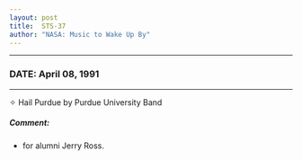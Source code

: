 ```yaml
---
layout: post
title:  STS-37
author: "NASA: Music to Wake Up By"
---
```


----
### DATE: April 08, 1991
----
✧ Hail Purdue by Purdue University Band

##### Comment:
* for alumni Jerry Ross.
